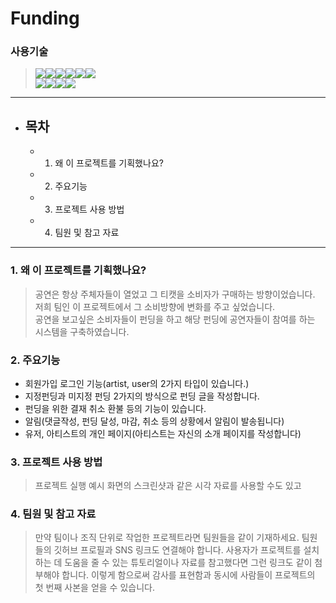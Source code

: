 # Funding

### 사용기술
> <img src="https://img.shields.io/badge/MySQL-4479A1?style=flat&logo=MySQL&logoColor=white"/><img src="https://img.shields.io/badge/JavaScript-F7DF1E?style=flat&logo=JavaScript&logoColor=white"/><img src="https://img.shields.io/badge/JSON-000000?style=flat&logo=JSON&logoColor=white"/><img src="https://img.shields.io/badge/Spring Boot-6DB33F?style=flat&logo=Spring Boot&logoColor=white"/><img src="https://img.shields.io/badge/jQuery-0769AD?style=flat&logo=jQuery&logoColor=white"/><img src="https://img.shields.io/badge/Spring Security-6DB33F?style=flat&logo=Spring Security&logoColor=white"/>  
<img src="https://img.shields.io/badge/Thymeleaf-005F0F?style=flat&logo=Thymeleaf&logoColor=white"/><img src="https://img.shields.io/badge/HTML5-E34F26?style=flat&logo=HTML5&logoColor=white"/><img src="https://img.shields.io/badge/CSS3-1572B6?style=flat&logo=CSS3&logoColor=white"/><img src="https://img.shields.io/badge/GitHub-181717?style=flat&logo=GitHub&logoColor=white"/>


---

* ## 목차  
  *  1. 왜 이 프로젝트를 기획했나요?
  *  2. 주요기능  
  *  3. 프로젝트 사용 방법
  *  4. 팀원 및 참고 자료

---

### 1. 왜 이 프로젝트를 기획했나요?
> 공연은 항상 주체자들이 열었고 그 티캣을 소비자가 구매하는 방향이었습니다.  
> 저희 팀인 이 프로젝트에서 그 소비방향에 변화를 주고 싶었습니다.  
> 공연을 보고싶은 소비자들이 펀딩을 하고 해당 펀딩에 공연자들이 참여를 하는 시스템을 구축하였습니다.

### 2. 주요기능
* 회원가입 로그인 기능(artist, user의 2가지 타입이 있습니다.)  
* 지정펀딩과 미지정 펀딩 2가지의 방식으로 펀딩 글을 작성합니다.  
* 펀딩을 위한 결재 취소 환불 등의 기능이 있습니다.  
* 알림(댓글작성, 펀딩 달성, 마감, 취소 등의 상황에서 알림이 발송됩니다)  
* 유저, 아티스트의 개인 페이지(아티스트는 자신의 소개 페이지를 작성합니다)

### 3. 프로젝트 사용 방법
> 프로젝트 실행 예시 화면의 스크린샷과 같은 시각 자료를 사용할 수도 있고

### 4. 팀원 및 참고 자료
> 만약 팀이나 조직 단위로 작업한 프로젝트라면 팀원들을 같이 기재하세요. 팀원들의 깃허브 프로필과 SNS 링크도 연결해야 합니다.
  사용자가 프로젝트를 설치하는 데 도움을 줄 수 있는 튜토리얼이나 자료를 참고했다면 그런 링크도 같이 첨부해야 합니다.
  이렇게 함으로써 감사를 표현함과 동시에 사람들이 프로젝트의 첫 번째 사본을 얻을 수 있습니다.
